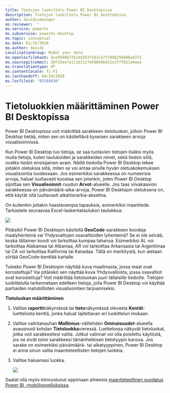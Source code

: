 ```yaml
---
title: Tietojen luokittelu Power BI Desktopissa
description: Tietojen luokittelu Power BI Desktopissa
author: davidiseminger
ms.reviewer: ''
ms.service: powerbi
ms.subservice: powerbi-desktop
ms.topic: conceptual
ms.date: 01/15/2020
ms.author: davidi
LocalizationGroup: Model your data
ms.openlocfilehash: 4ce9946672514d3d3f181c573789b256888a4372
ms.sourcegitcommit: 20f15ee7a11162127e506b86d21e2fff821a4aee
ms.translationtype: HT
ms.contentlocale: fi-FI
ms.lasthandoff: 04/29/2020
ms.locfileid: "82584830"
---
```

# <a name="specify-data-categories-in-power-bi-desktop"></a>Tietoluokkien määrittäminen Power BI Desktopissa
Power BI Desktopissa voit määrittää sarakkeen *tietoluokan*, jolloin Power BI Desktop tietää, miten sen on käsiteltävä kyseisen sarakkeen arvoja visualisoinnissa.

Kun Power BI Desktop tuo tietoja, se saa tuotavien tietojen lisäksi myös muita tietoja, kuten taulukoiden ja sarakkeiden nimet, sekä tiedon siitä, ovatko tiedot ensisijainen avain. Näillä tiedoilla Power BI Desktop tekee joitakin oletuksia siitä, miten se voi antaa sinulle hyvän oletuskokemuksen visualisointia luodessaan.
Jos esimerkiksi sarakkeessa on numeerisia arvoja, haluat luultavasti koostaa sen jotenkin, joten Power BI Desktop sijoittaa sen **Visualisoinnit**-ruudun **Arvot**-alueelle. Jos taas viivakaavion sarakkeessa on päivämäärä-aika-arvoja, Power BI Desktopin oletuksena on, että käytät sitä luultavasti aikahierarkia-akselina.

On kuitenkin joitakin haastavampia tapauksia, esimerkiksi maantiede. Tarkastele seuraavaa Excel-laskentataulukon taulukkoa:

![](media/desktop-data-categorization/datacategorizationtable.png)

Pitäisikö Power BI Desktopin käsitellä **GeoCode**-sarakkeen koodeja maalyhenteinä vai Yhdysvaltojen osavaltioiden lyhenteinä?  Se ei ole selvää, koska tällainen koodi voi tarkoittaa kumpaa tahansa. Esimerkiksi AL voi tarkoittaa Alabamaa tai Albaniaa, AR voi tarkoittaa Arkansasia tai Argentiinaa tai CA voi tarkoittaa Kalifornia tai Kanadaa. Tällä on merkitystä, kun aletaan siirtää GeoCode-kenttää kartalle. 

Tuleeko Power BI Desktopin näyttää kuva maailmasta, jossa maat ovat korostettuja? Vai pitäisikö sen näyttää kuva Yhdysvalloista, jossa osavaltiot ovat korostettuja?  Voit määrittää tietoluokan juuri tällaisille tiedoille. Tietojen luokittelulla tarkennetaan edelleen tietoja, joita Power BI Desktop voi käyttää parhaiden mahdollisten visualisointien tarjoamiseksi.  

**Tietoluokan määrittäminen**

1. Valitse **raportti**näkymässä tai **tieto**näkymässä olevasta **Kentät**-luettelosta kenttä, jonka haluat lajiteltavan eri luokittelun mukaan.
2. Valitse valintanauhan **Mallinnus**-välilehden **Ominaisuudet**-alueella avausnuoli kohdan **Tietoluokka**vieressä.  Luettelossa näkyvät tietoluokat, jotka voit sarakkeellesi valita. Jotkut valinnat voi olla poistettu käytöstä, jos ne eivät toimi sarakkeesi tämänhetkisen tietotyypin kanssa.  Jos sarake on esimerkiksi päivämäärä- tai aikatyyppinen, Power BI Desktop ei anna sinun valita maantieteellisten tietojen luokkia. 
3. Valitse haluamasi luokka.

   ![](media/desktop-data-categorization/desktop-data-categorization.png)

Saatat olla myös kiinnostunut oppimaan aiheesta [maantieteellinen suodatus Power BI -mobiilisovelluksissa](desktop-mobile-geofiltering.md).

